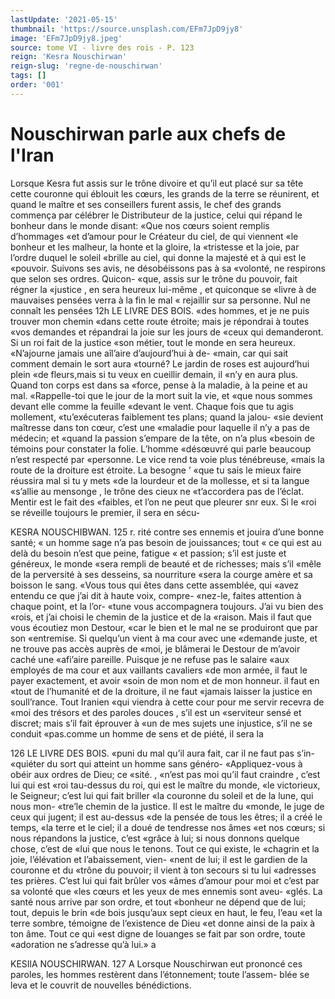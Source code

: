 ```yaml
---
lastUpdate: '2021-05-15'
thumbnail: 'https://source.unsplash.com/EFm7JpD9jy8'
image: 'EFm7JpD9jy8.jpeg'
source: tome VI - livre des rois - P. 123
reign: 'Kesra Nouschirwan'
reign-slug: 'regne-de-nouschirwan'
tags: []
order: '001'
---
```


# Nouschirwan parle aux chefs de l'Iran

Lorsque Kesra fut assis sur le trône divoire et qu’il eut placé sur sa tête cette couronne qui éblouit les cœurs, les grands de la terre se réunirent, et quand le maître et ses conseillers furent assis, le chef des grands commença par célébrer le Distributeur de la justice, celui qui répand le bonheur dans le monde disant: «Que nos cœurs soient remplis d’hommages
«et d’amour pour le Créateur du ciel, de qui viennent
«le bonheur et les malheur, la honte et la gloire, la «tristesse et la joie, par l’ordre duquel le soleil «brille au ciel, qui donne la majesté et à qui est le «pouvoir. Suivons ses avis, ne désobéissons pas à sa «volonté, ne respirons que selon ses ordres. Quicon-
«que, assis sur le trône du pouvoir, fait régner la «justice , en sera heureux lui-même , et quiconque se «livre à de mauvaises pensées verra à la fin le mal
« rejaillir sur sa personne. Nul ne connaît les pensées
12h LE LIVRE DES BOIS.
«des hommes, et je ne puis trouver mon chemin «dans cette route étroite; mais je répondrai à toutes
«vos demandes et répandrai la joie sur les jours de «ceux qui demanderont. Si un roi fait de la justice «son métier, tout le monde en sera heureux.
«N’ajourne jamais une aîl’aire d’aujourd’hui à de-
«main, car qui sait comment demain le sort aura «tourné? Le jardin de roses est aujourd’hui plein
«de fleurs,mais si tu veux en cueillir demain, il «n’y en aura plus. Quand ton corps est dans sa «force, pense à la maladie, à la peine et au mal. «Rappelle-toi que le jour de la mort suit la vie, et «que nous sommes devant elle comme la feuille «devant le vent. Chaque fois que tu agis mollement, «tu’exécuteras faiblement tes plans; quand la jalou-
«sie devient maîtresse dans ton cœur, c’est une «maladie pour laquelle il n’y a pas de médecin; et «quand la passion s’empare de la tête, on n’a plus «besoin de témoins pour constater la folie. L’homme «désœuvré qui parle beaucoup n’est respecté par «personne. Le vice rend ta voie plus ténébreuse, «mais la route de la droiture est étroite. La besogne
’ «que tu sais le mieux faire réussira mal si tu y mets
«de la lourdeur et de la mollesse, et si ta langue «s’allie au mensonge , le trône des cieux ne «t’accordera pas de l’éclat. Mentir est le fait des
«faibles, et l’on ne peut que pleurer snr eux. Si le «roi se réveille toujours le premier, il sera en sécu-

KESRA NOUSCHIBWAN. 125 r. rité contre ses ennemis et jouira d’une bonne santé;
« un homme sage n’a pas besoin de jouissances; tout « ce qui est au delà du besoin n’est que peine, fatigue « et passion; s’il est juste et généreux, le monde «sera rempli de beauté et de richesses; mais s’il «mêle de la perversité à ses desseins, sa nourriture «sera la courge amère et sa boisson le sang.
«Vous tous qui êtes dans cette assemblée, qui «avez entendu ce que j’ai dit à haute voix, compre- «nez-le, faites attention à chaque point, et la l’or- «tune vous accompagnera toujours. J’ai vu bien des «rois, et j’ai choisi le chemin de la justice et de la «raison. Mais il faut que vous écoutiez mon Destour, «car le bien et le mal ne se produiront que par son «entremise. Si quelqu’un vient à ma cour avec une «demande juste, et ne trouve pas accès auprès de «moi, je blâmerai le Destour de m’avoir caché une «afi’aire pareille. Puisque je ne refuse pas le salaire «aux employés de ma cour et aux vaillants cavaliers «de mon armée, il faut le payer exactement, et avoir «soin de mon nom et de mon honneur. il faut en «tout de l’humanité et de la droiture, il ne faut «jamais laisser la justice en soull’rance. Tout Iranien «qui viendra à cette cour pour me servir recevra de «moi des trésors et des paroles douces , s’il est un «serviteur sensé et discret; mais s’il fait éprouver à
«un de mes sujets une injustice, s’il ne se conduit «pas.comme un homme de sens et de piété, il sera
la

126 LE LIVRE DES BOIS.
«puni du mal qu’il aura fait, car il ne faut pas s’in-
«quiéter du sort qui atteint un homme sans généro-
«Appliquez-vous à obéir aux ordres de Dieu; ce «sité. ,
«n’est pas moi qu’il faut craindre , c’est lui qui est
«roi tau-dessus du roi, qui est le maître du monde, «le victorieux, le Seigneur; c’est lui qui fait briller «la couronne du soleil et de la lune, qui nous mon- «tre’le chemin de la justice. Il est le maître du «monde, le juge de ceux qui jugent; il est au-dessus «de la pensée de tous les êtres; il a créé le temps,
«la terre et le ciel; il a doué de tendresse nos âmes
«et nos cœurs; si nous répandons la justice, c’est
«grâce à lui; si nous donnons quelque chose, c’est de
«lui que nous le tenons. Tout ce qui existe, le «chagrin et la joie, l’élévation et l’abaissement, vien-
«nent de lui; il est le gardien de la couronne et du «trône du pouvoir; il vient à ton secours si tu lui «adresses tes prières. C’est lui qui fait brûler vos
«âmes d’amour pour moi et c’est par sa volonté que
«les cœurs et les yeux de mes ennemis sont aveu- «glés. La santé nous arrive par son ordre, et tout «bonheur ne dépend que de lui; tout, depuis le brin «de bois jusqu’aux sept cieux en haut, le feu, l’eau
«et la terre sombre, témoigne de l’existence de Dieu
«et donne ainsi de la paix à ton âme. Tout ce qui
«est digne de louanges se fait par son ordre, toute «adoration ne s’adresse qu’à lui.»
a

KESIlA NOUSCHIRWAN. 127 A Lorsque Nouschirwan eut prononcé ces paroles, les
hommes restèrent dans l’étonnement; toute l’assem- blée se leva et le couvrit de nouvelles bénédictions.
